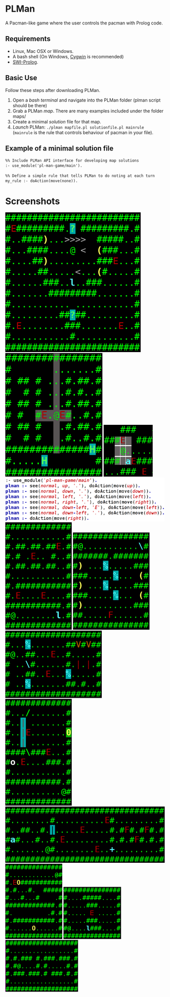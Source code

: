 # PLMan
A Pacman-like game where the user controls the pacman with Prolog code. 

## Requirements
* Linux, Mac OSX or Windows.
* A bash shell (On Windows, [Cygwin](https://www.cygwin.com/) is recommended)
* [SWI-Prolog](http://www.swi-prolog.org/).

## Basic Use
Follow these steps after downloading PLMan.

1. Open a *bash terminal* and navigate into the PLMan folder (plman script should be there)
2. Grab a PLMan *map*. There are many examples included under the folder maps/
3. Create a minimal *solution* file for that map. 
4. *Launch* PLMan: `./plman mapfile.pl solutionfile.pl mainrule` (`mainrule` is the rule that controls behaviour of pacman in your file).

## Example of a minimal solution file

    %% Include PLMan API interface for developing map solutions
    :- use_module('pl-man-game/main').
    
    %% Define a simple rule that tells PLMan to do noting at each turn
    my_rule :- doAction(move(none)).

# Screenshots
![PLMan Maze 211](https://github.com/Matematicas1UA/plman/blob/master/docs/scrshots/plman_maze211.png)
![PLMan List Sensor Range](https://github.com/Matematicas1UA/plman/blob/master/docs/scrshots/plman_list_sensor.png)
![PLMan Normal Sensor Range](https://github.com/Matematicas1UA/plman/blob/master/docs/scrshots/plman_normal_sensor.png)
![PLMan Code Example](https://github.com/Matematicas1UA/plman/blob/master/docs/scrshots/plman_maze140_code.png)
![PLMan Maze 149](https://github.com/Matematicas1UA/plman/blob/master/docs/scrshots/plman_maze149.png)
![PLMan Maze 213](https://github.com/Matematicas1UA/plman/blob/master/docs/scrshots/plman_maze213.png)
![PLMan Maze 214](https://github.com/Matematicas1UA/plman/blob/master/docs/scrshots/plman_maze214.png)
![PLMan Maze 248](https://github.com/Matematicas1UA/plman/blob/master/docs/scrshots/plman_maze248.png)
![PLMan Maze 256](https://github.com/Matematicas1UA/plman/blob/master/docs/scrshots/plman_maze256.png)
![PLMan Maze 108](https://github.com/Matematicas1UA/plman/blob/master/docs/scrshots/plman_maze108.png)
![PLMan Maze 121](https://github.com/Matematicas1UA/plman/blob/master/docs/scrshots/plman_maze121.png)
![PLMan Maze 124](https://github.com/Matematicas1UA/plman/blob/master/docs/scrshots/plman_maze124.png)
